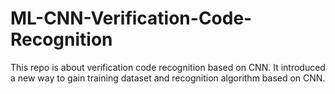 # ML-CNN-Verification-Code-Recognition
This repo is about verification code recognition based on CNN. It introduced a new way to gain training dataset and recognition algorithm based on CNN. 
